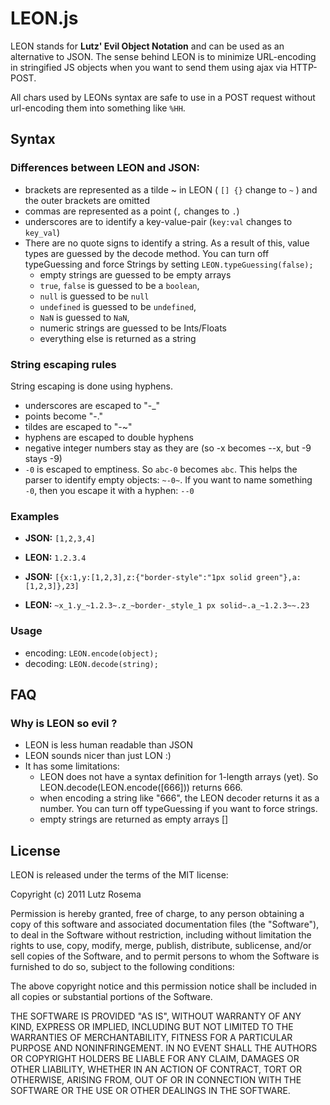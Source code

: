 LEON.js
=======

LEON stands for **Lutz' Evil Object Notation** and can be used as an alternative to 
JSON. The sense behind LEON is to minimize URL-encoding in stringified JS objects 
when you want to send them using ajax via HTTP-POST. 

All chars used by LEONs syntax are safe to use in a POST request without 
url-encoding them into something like `%HH`.

## Syntax

### Differences between LEON and JSON:

- brackets are represented as a tilde ~ in LEON ( `[] {}` change to `~` ) 
  and the outer brackets are omitted
- commas are represented as a point (`,` changes to `.`)
- underscores are to identify a key-value-pair (`key:val` changes to `key_val`)
- There are no quote signs to identify a string. As a result of this, value types are guessed by the decode method. You can turn off typeGuessing and force Strings by setting `LEON.typeGuessing(false);`
    - empty strings are guessed to be empty arrays
    - `true`, `false` is guessed to be a `boolean`, 
    - `null` is guessed to be `null`
    - `undefined` is guessed to be `undefined`, 
    - `NaN` is guessed to `NaN`, 
    - numeric strings are guessed to be Ints/Floats
    - everything else is returned as a string

### String escaping rules

String escaping is done using hyphens.

- underscores are escaped to "-_"
- points become "-."
- tildes are escaped to "-~"
- hyphens are escaped to double hyphens
- negative integer numbers stay as they are (so -x becomes --x, but -9 stays -9)
- `-0` is escaped to emptiness. So `abc-0` becomes `abc`. This helps the parser to identify empty objects: `~-0~`. If you want to name something `-0`, then you escape it with a hyphen: `--0`

### Examples

- **JSON:** `[1,2,3,4]`
- **LEON:** `1.2.3.4`

- **JSON:** `[{x:1,y:[1,2,3],z:{"border-style":"1px solid green"},a:[1,2,3]},23]`
- **LEON:** `~x_1.y_~1.2.3~.z_~border-_style_1 px solid~.a_~1.2.3~~.23`

### Usage

- encoding: `LEON.encode(object);`
- decoding: `LEON.decode(string);`

## FAQ

### Why is LEON so evil ?

- LEON is less human readable than JSON
- LEON sounds nicer than just LON :)
- It has some limitations: 
    - LEON does not have a syntax definition for 1-length arrays (yet). So LEON.decode(LEON.encode([666])) returns 666. 
    - when encoding a string like "666", the LEON decoder returns it as a number. You can turn off typeGuessing if you want to force strings.
    - empty strings are returned as empty arrays []


## License

LEON is released under the terms of the MIT license:

Copyright (c) 2011 Lutz Rosema

Permission is hereby granted, free of charge, to any person obtaining a copy of this 
software and associated documentation files (the "Software"), to deal in the Software
without restriction, including without limitation the rights to use, copy, modify, merge,
publish, distribute, sublicense, and/or sell copies of the Software, and to permit persons 
to whom the Software is furnished to do so, subject to the following conditions:

The above copyright notice and this permission notice shall 
be included in all copies or substantial portions of the Software.

THE SOFTWARE IS PROVIDED "AS IS", WITHOUT WARRANTY OF ANY KIND, 
EXPRESS OR IMPLIED, INCLUDING BUT NOT LIMITED TO THE WARRANTIES
OF MERCHANTABILITY, FITNESS FOR A PARTICULAR PURPOSE AND NONINFRINGEMENT. 
IN NO EVENT SHALL THE AUTHORS OR COPYRIGHT HOLDERS BE LIABLE FOR ANY CLAIM, 
DAMAGES OR OTHER LIABILITY, WHETHER IN AN ACTION OF CONTRACT, TORT OR OTHERWISE, 
ARISING FROM, OUT OF OR IN CONNECTION WITH THE SOFTWARE OR 
THE USE OR OTHER DEALINGS IN THE SOFTWARE.
